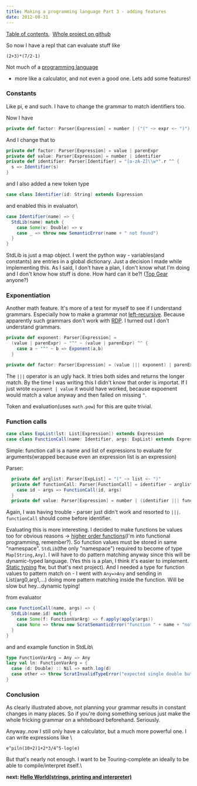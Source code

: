 ```yaml
---
title: Making a programming language Part 3 - adding features
date: 2012-08-31
---
```


[Table of
contents](/posts/2012-08-29-creating-a-language-1), 
[Whole project on github](https://github.com/edofic/scrat-lang)

So now I have a repl that can evaluate stuff like

    (2+3)*(7/2-1)

Not much of a [programming language](http://en.wikipedia.org/wiki/Programming_language "Programming language")
- more like a calculator, and not even a good one. Lets add some
features!


### Constants

Like pi, e and such. I have to change the grammar to match identifiers too.

Now I have
```scala
private def factor: Parser[Expression] = number | ("(" ~> expr <~ ")")
```

And I change that to
```scala
private def factor: Parser[Expression] = value | parenExpr
private def value: Parser[Expression] = number | identifier
private def identifier: Parser[Identifier] = "[a-zA-Z]\\w*".r ^^ {
  s => Identifier(s)
}
```

and I also added a new token type
```scala
case class Identifier(id: String) extends Expression
```

and enabled this in evaluator\
```scala
case Identifier(name) => {
  StdLib(name) match {
    case Some(v: Double) => v
    case _ => throw new SemanticError(name + " not found")
  }
}
```

StdLib is just a map object. I went the python way - variables(and
constants) are entries in a global dictionary. Just a decision I made
while implementing this. As I said, I don't have a plan, I don't know
what I'm doing and I don't know how stuff is done. How hard can it be?!
([Top Gear](http://www.bbc.co.uk/topgear/ "Top Gear (2002 TV series)")
anyone?)


### Exponentiation

Another math feature. It's more of a test for myself to see if I
understand grammars. Especially how to make a grammar not
[left-recursive](http://en.wikipedia.org/wiki/Left_recursion "Left recursion").
Because apparently such grammars don't work with
[RDP](http://en.wikipedia.org/wiki/Recursive_descent_parser "Recursive descent parser").
I turned out I don't understand grammars.
```scala
private def exponent: Parser[Expression] =
  (value | parenExpr) ~ "^" ~ (value | parenExpr) ^^ {
    case a ~ "^" ~ b => Exponent(a,b)
  }

private def factor: Parser[Expression] = (value ||| exponent) | parenExpr
```

The `|||` operator is an ugly hack. It tries both sides and returns the
longer match. By the time I was writing this I didn't know that order is
importat. If I just wrote `exponent | value` it would have worked, because
expoenent would match a value anyway and then failed on missing `^`.

Token and evaluation(uses `math.pow`) for this are quite trivial.


### Function calls
```scala
case class ExpList(lst: List[Expression]) extends Expression
case class FunctionCall(name: Identifier, args: ExpList) extends Expression
```

Simple: function call is a name and list of expressions to evaluate for
arguments(wrapped because even an expression list is an expression)

Parser:
```scala
  private def arglist: Parser[ExpList] = "(" ~> list <~ ")"
  private def functionCall: Parser[FunctionCall] = identifier ~ arglist ^^ {
    case id ~ args => FunctionCall(id, args)
  }
  private def value: Parser[Expression] = number | (identifier ||| functionCall)
```
Again, I was having trouble - parser just didn't work and resorted to `|||`.
`functionCall` should come before identifier.

Evaluating this is more interesting. I decided to make functions be
values too for obvious reasons -> [higher order
functions](http://en.wikipedia.org/wiki/Higher-order_function "Higher-order function")(I'm
into functional programming, remember?). So function values must be
stored in same "namespace". `StdLib`(the only "namespace") required to
become of type `Map[String,Any]`. I will have to do pattern matching
anyway since this will be dynamic-typed language. (Yes this is a plan, I
think it's easier to implement. [Static
typing](http://en.wikipedia.org/wiki/Type_system) ftw, but
that's next project). And I needed a type for function values to pattern
match on - I went with `Any=>Any` and sending in List(arg0,arg1,...)
doing more pattern matching inside the function. Will be slow but
hey...dynamic typing!

from evaluator
```scala
case FunctionCall(name, args) => {
  StdLib(name.id) match {
    case Some(f: FunctionVarArg) => f.apply(apply(args))
    case None => throw new ScratSemanticError("function " + name + "not found")
  }
}
```

and and example function in StdLib\
```scala
type FunctionVarArg = Any => Any
lazy val ln: FunctionVarArg = {
  case (d: Double) :: Nil => math.log(d)
  case other => throw ScratInvalidTypeError("expected single double but got " + other)
}
```

### Conclusion

As clearly illustrated above, not planning your grammar results in
constant changes in many places. So if you're doing something serious
just make the whole fricking grammar on a whiteboard beforehand.
Seriously. 


Anyway..now I still only have a calculator, but a much more powerful
one. I can write expressions like \

    e^piln(10+2)1+2*3/4^5-log(e)

But that's nearly not enough. I want to be Touring-complete an ideally
to be able to compile/interpret itself.\


**next: [Hello World(strings, printing and interpreter)](/posts/2012-09-01-creating-a-language4)**
